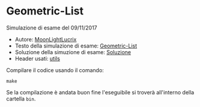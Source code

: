 # Geometric-List

Simulazione di esame del 09/11/2017

- Autore: [MoonLightLucrix](https://github.com/MoonLightLucrix)
- Testo della simulazione di esame: [Geometric-List](./Geometric-List.pdf)
- Soluzione della simuzione di esame: [Soluzione](https://github.com/MoonLightLucrix/Tutorato-Programmazione-2-2024-DMI/tree/main/Esercizi/Geometric-List/src)
- Header usati: [utils](https://github.com/MoonLightLucrix/Tutorato-Programmazione-2-2024-DMI/tree/main/Esercizi/Geometric-List/src/utils)

Compilare il codice usando il comando:

```shell
make
```

Se la compilazione è andata buon fine l'eseguibile si troverà all'interno della cartella `bin`.
